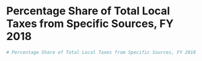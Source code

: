 # Percentage Share of Total Local Taxes from Specific Sources, FY 2018

```r
# Percentage Share of Total Local Taxes from Specific Sources, FY 2018
```
